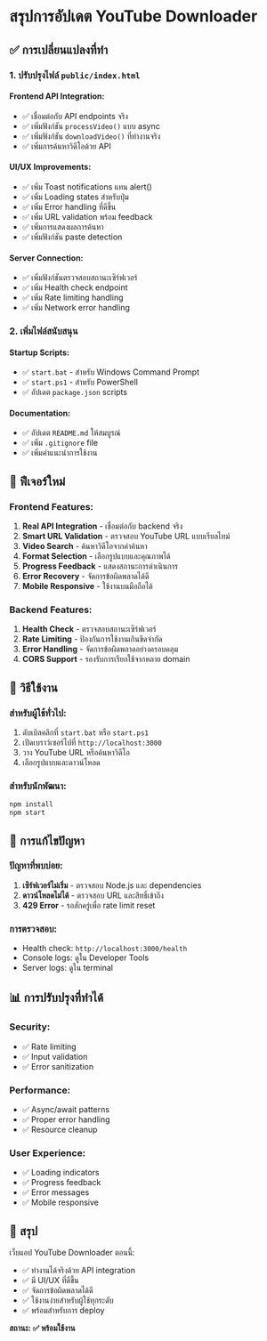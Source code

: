 # สรุปการอัปเดต YouTube Downloader

## ✅ การเปลี่ยนแปลงที่ทำ

### 1. ปรับปรุงไฟล์ `public/index.html`

#### Frontend API Integration:
- ✅ เชื่อมต่อกับ API endpoints จริง
- ✅ เพิ่มฟังก์ชัน `processVideo()` แบบ async
- ✅ เพิ่มฟังก์ชัน `downloadVideo()` ที่ทำงานจริง
- ✅ เพิ่มการค้นหาวิดีโอด้วย API

#### UI/UX Improvements:
- ✅ เพิ่ม Toast notifications แทน alert()
- ✅ เพิ่ม Loading states สำหรับปุ่ม
- ✅ เพิ่ม Error handling ที่ดีขึ้น
- ✅ เพิ่ม URL validation พร้อม feedback
- ✅ เพิ่มการแสดงผลการค้นหา
- ✅ เพิ่มฟังก์ชัน paste detection

#### Server Connection:
- ✅ เพิ่มฟังก์ชันตรวจสอบสถานะเซิร์ฟเวอร์
- ✅ เพิ่ม Health check endpoint
- ✅ เพิ่ม Rate limiting handling
- ✅ เพิ่ม Network error handling

### 2. เพิ่มไฟล์สนับสนุน

#### Startup Scripts:
- ✅ `start.bat` - สำหรับ Windows Command Prompt
- ✅ `start.ps1` - สำหรับ PowerShell
- ✅ อัปเดต `package.json` scripts

#### Documentation:
- ✅ อัปเดต `README.md` ให้สมบูรณ์
- ✅ เพิ่ม `.gitignore` file
- ✅ เพิ่มคำแนะนำการใช้งาน

## 🚀 ฟีเจอร์ใหม่

### Frontend Features:
1. **Real API Integration** - เชื่อมต่อกับ backend จริง
2. **Smart URL Validation** - ตรวจสอบ YouTube URL แบบเรียลไทม์
3. **Video Search** - ค้นหาวิดีโอจากคำค้นหา
4. **Format Selection** - เลือกรูปแบบและคุณภาพได้
5. **Progress Feedback** - แสดงสถานะการดำเนินการ
6. **Error Recovery** - จัดการข้อผิดพลาดได้ดี
7. **Mobile Responsive** - ใช้งานบนมือถือได้

### Backend Features:
1. **Health Check** - ตรวจสอบสถานะเซิร์ฟเวอร์
2. **Rate Limiting** - ป้องกันการใช้งานเกินขีดจำกัด
3. **Error Handling** - จัดการข้อผิดพลาดอย่างครอบคลุม
4. **CORS Support** - รองรับการเรียกใช้จากหลาย domain

## 🎯 วิธีใช้งาน

### สำหรับผู้ใช้ทั่วไป:
1. ดับเบิลคลิกที่ `start.bat` หรือ `start.ps1`
2. เปิดเบราว์เซอร์ไปที่ `http://localhost:3000`
3. วาง YouTube URL หรือค้นหาวิดีโอ
4. เลือกรูปแบบและดาวน์โหลด

### สำหรับนักพัฒนา:
```bash
npm install
npm start
```

## 🔧 การแก้ไขปัญหา

### ปัญหาที่พบบ่อย:
1. **เซิร์ฟเวอร์ไม่เริ่ม** - ตรวจสอบ Node.js และ dependencies
2. **ดาวน์โหลดไม่ได้** - ตรวจสอบ URL และสิทธิ์เข้าถึง
3. **429 Error** - รอสักครู่เพื่อ rate limit reset

### การตรวจสอบ:
- Health check: `http://localhost:3000/health`
- Console logs: ดูใน Developer Tools
- Server logs: ดูใน terminal

## 📊 การปรับปรุงที่ทำได้

### Security:
- ✅ Rate limiting
- ✅ Input validation
- ✅ Error sanitization

### Performance:
- ✅ Async/await patterns
- ✅ Proper error handling
- ✅ Resource cleanup

### User Experience:
- ✅ Loading indicators
- ✅ Progress feedback
- ✅ Error messages
- ✅ Mobile responsive

## 🎉 สรุป

เว็บแอป YouTube Downloader ตอนนี้:
- ✅ ทำงานได้จริงด้วย API integration
- ✅ มี UI/UX ที่ดีขึ้น
- ✅ จัดการข้อผิดพลาดได้ดี
- ✅ ใช้งานง่ายสำหรับผู้ใช้ทุกระดับ
- ✅ พร้อมสำหรับการ deploy

**สถานะ: ✅ พร้อมใช้งาน**
